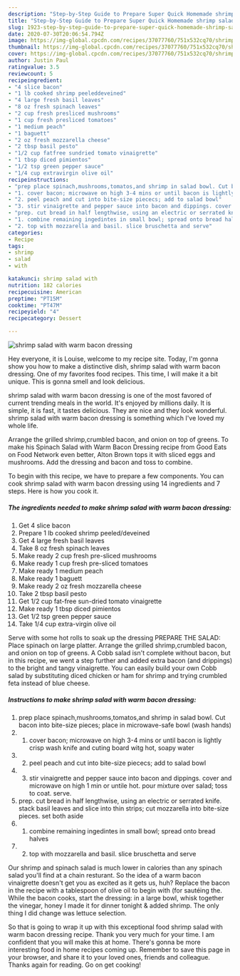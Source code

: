 ```yaml
---
description: "Step-by-Step Guide to Prepare Super Quick Homemade shrimp salad with warm bacon dressing"
title: "Step-by-Step Guide to Prepare Super Quick Homemade shrimp salad with warm bacon dressing"
slug: 1923-step-by-step-guide-to-prepare-super-quick-homemade-shrimp-salad-with-warm-bacon-dressing
date: 2020-07-30T20:06:54.794Z
image: https://img-global.cpcdn.com/recipes/37077760/751x532cq70/shrimp-salad-with-warm-bacon-dressing-recipe-main-photo.jpg
thumbnail: https://img-global.cpcdn.com/recipes/37077760/751x532cq70/shrimp-salad-with-warm-bacon-dressing-recipe-main-photo.jpg
cover: https://img-global.cpcdn.com/recipes/37077760/751x532cq70/shrimp-salad-with-warm-bacon-dressing-recipe-main-photo.jpg
author: Justin Paul
ratingvalue: 3.5
reviewcount: 5
recipeingredient:
- "4 slice bacon"
- "1 lb cooked shrimp peeleddeveined"
- "4 large fresh basil leaves"
- "8 oz fresh spinach leaves"
- "2 cup fresh presliced mushrooms"
- "1 cup fresh presliced tomatoes"
- "1 medium peach"
- "1 baguett"
- "2 oz fresh mozzarella cheese"
- "2 tbsp basil pesto"
- "1/2 cup fatfree sundried tomato vinaigrette"
- "1 tbsp diced pimientos"
- "1/2 tsp green pepper sauce"
- "1/4 cup extravirgin olive oil"
recipeinstructions:
- "prep place spinach,mushrooms,tomatos,and shrimp in salad bowl. Cut bacon into bite-size pieces; place in microwave-safe bowl (wash hands)"
- "1. cover bacon; microwave on high 3-4 mins or until bacon is lightly crisp wash knife and cuting board witg hot, soapy water"
- "2. peel peach and cut into bite-size piececs; add to salad bowl"
- "3. stir vinaigrette and pepper sauce into bacon and dippings. cover and microwave on high 1 min or untile hot. pour mixture over salad; toss to coat. serve."
- "prep. cut bread in half lengthwise, using an electric or serrated knife.  stack basil leaves and slice into thin strips; cut mozzarella into bite-size pieces. set both aside"
- "1. combine remaining ingedintes in small bowl; spread onto bread halves"
- "2. top with mozzarella and basil. slice bruschetta and serve"
categories:
- Recipe
tags:
- shrimp
- salad
- with

katakunci: shrimp salad with 
nutrition: 182 calories
recipecuisine: American
preptime: "PT15M"
cooktime: "PT47M"
recipeyield: "4"
recipecategory: Dessert

---
```



![shrimp salad with warm bacon dressing](https://img-global.cpcdn.com/recipes/37077760/751x532cq70/shrimp-salad-with-warm-bacon-dressing-recipe-main-photo.jpg)

Hey everyone, it is Louise, welcome to my recipe site. Today, I'm gonna show you how to make a distinctive dish, shrimp salad with warm bacon dressing. One of my favorites food recipes. This time, I will make it a bit unique. This is gonna smell and look delicious.

shrimp salad with warm bacon dressing is one of the most favored of current trending meals in the world. It's enjoyed by millions daily. It is simple, it is fast, it tastes delicious. They are nice and they look wonderful. shrimp salad with warm bacon dressing is something which I've loved my whole life.

Arrange the grilled shrimp,crumbled bacon, and onion on top of greens. To make his Spinach Salad with Warm Bacon Dressing recipe from Good Eats on Food Network even better, Alton Brown tops it with sliced eggs and mushrooms. Add the dressing and bacon and toss to combine.


To begin with this recipe, we have to prepare a few components. You can cook shrimp salad with warm bacon dressing using 14 ingredients and 7 steps. Here is how you cook it.

<!--inarticleads1-->

##### The ingredients needed to make shrimp salad with warm bacon dressing:

1. Get 4 slice bacon
1. Prepare 1 lb cooked shrimp peeled/deveined
1. Get 4 large fresh basil leaves
1. Take 8 oz fresh spinach leaves
1. Make ready 2 cup fresh pre-sliced mushrooms
1. Make ready 1 cup fresh pre-sliced tomatoes
1. Make ready 1 medium peach
1. Make ready 1 baguett
1. Make ready 2 oz fresh mozzarella cheese
1. Take 2 tbsp basil pesto
1. Get 1/2 cup fat-free sun-dried tomato vinaigrette
1. Make ready 1 tbsp diced pimientos
1. Get 1/2 tsp green pepper sauce
1. Take 1/4 cup extra-virgin olive oil


Serve with some hot rolls to soak up the dressing PREPARE THE SALAD: Place spinach on large platter. Arrange the grilled shrimp,crumbled bacon, and onion on top of greens. A Cobb salad isn&#39;t complete without bacon, but in this recipe, we went a step further and added extra bacon (and drippings) to the bright and tangy vinaigrette. You can easily build your own Cobb salad by substituting diced chicken or ham for shrimp and trying crumbled feta instead of blue cheese. 

<!--inarticleads2-->

##### Instructions to make shrimp salad with warm bacon dressing:

1. prep place spinach,mushrooms,tomatos,and shrimp in salad bowl. Cut bacon into bite-size pieces; place in microwave-safe bowl (wash hands)
1. 1. cover bacon; microwave on high 3-4 mins or until bacon is lightly crisp wash knife and cuting board witg hot, soapy water
1. 2. peel peach and cut into bite-size piececs; add to salad bowl
1. 3. stir vinaigrette and pepper sauce into bacon and dippings. cover and microwave on high 1 min or untile hot. pour mixture over salad; toss to coat. serve.
1. prep. cut bread in half lengthwise, using an electric or serrated knife.  stack basil leaves and slice into thin strips; cut mozzarella into bite-size pieces. set both aside
1. 1. combine remaining ingedintes in small bowl; spread onto bread halves
1. 2. top with mozzarella and basil. slice bruschetta and serve


Our shrimp and spinach salad is much lower in calories than any spinach salad you&#39;ll find at a chain resturant. So the idea of a warm bacon vinaigrette doesn&#39;t get you as excited as it gets us, huh? Replace the bacon in the recipe with a tablespoon of olive oil to begin with (for sautéing the. While the bacon cooks, start the dressing: in a large bowl, whisk together the vinegar, honey I made it for dinner tonight &amp; added shrimp. The only thing I did change was lettuce selection. 

So that is going to wrap it up with this exceptional food shrimp salad with warm bacon dressing recipe. Thank you very much for your time. I am confident that you will make this at home. There's gonna be more interesting food in home recipes coming up. Remember to save this page in your browser, and share it to your loved ones, friends and colleague. Thanks again for reading. Go on get cooking!
